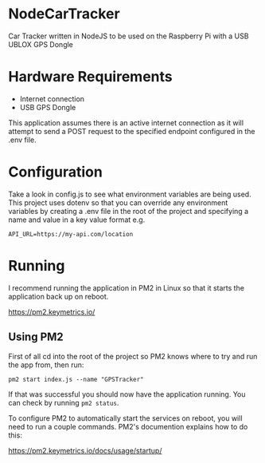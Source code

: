 # NodeCarTracker
Car Tracker written in NodeJS to be used on the Raspberry Pi with a USB UBLOX GPS Dongle

# Hardware Requirements
* Internet connection
* USB GPS Dongle

This application assumes there is an active internet connection as it will attempt to send a POST request to the specified endpoint configured in the .env file.

# Configuration
Take a look in config.js to see what environment variables are being used. This project uses dotenv so that you can override any environment variables by creating a .env file in the root of the project and specifying a name and value in a key value format e.g.

```
API_URL=https://my-api.com/location
```

# Running
I recommend running the application in PM2 in Linux so that it starts the application back up on reboot.

https://pm2.keymetrics.io/

## Using PM2
First of all cd into the root of the project so PM2 knows where to try and run the app from, then run:

```
pm2 start index.js --name "GPSTracker"
```

If that was successful you should now have the application running. You can check by running ``pm2 status``.

To configure PM2 to automatically start the services on reboot, you will need to run a couple commands. PM2's documention explains how to do this:

https://pm2.keymetrics.io/docs/usage/startup/
